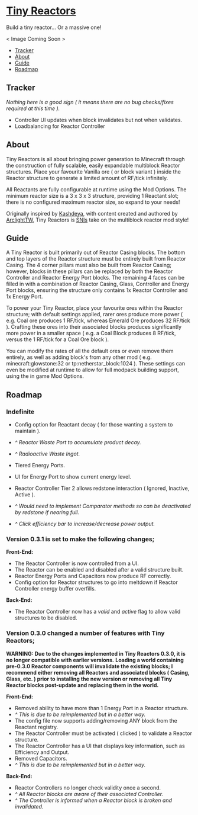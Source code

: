 # [Tiny Reactors](https:/www.minecraft.curseforge.com/projects/tiny-reactors)
Build a tiny reactor... Or a massive one!

< Image Coming Soon >

* [Tracker](#tracker)
* [About](#about)
* [Guide](#guide)
* [Roadmap](#roadmap)


## Tracker

_Nothing here is a good sign ( it means there are no bug checks/fixes required at this time )._
* Controller UI updates when block invalidates but not when validates.
* Loadbalancing for Reactor Controller

## About

Tiny Reactors is all about bringing power generation to Minecraft through the construction of fully scalable, easily expandable multiblock Reactor structures.  Place your favourite Vanilla ore ( or block variant ) inside the Reactor structure to generate a limited amount of RF/tick infinitely.

All Reactants are fully configurable at runtime using the Mod Options.  The minimum reactor size is a 3 x 3 x 3 structure, providing 1 Reactant slot; there is no configured maximum reactor size, so expand to your needs!

Originally inspired by [Kashdeya](https://www.twitter.com/Kashdeya), with content created and authored by [ArclightTW](https://www.twitter.com/ArclightTW), Tiny Reactors is [SNIs](http://www.skillsnotincluded.com) take on the multiblock reactor mod style!


## Guide

A Tiny Reactor is built primarily out of Reactor Casing blocks.  The bottom and top layers of the Reactor structure must be entirely built from Reactor Casing.  The 4 corner pillars must also be built from Reactor Casing; however, blocks in these pillars can be replaced by both the Reactor Controller and Reactor Energy Port blocks.  The remaining 4 faces can be filled in with a combination of Reactor Casing, Glass, Controller and Energy Port blocks, ensuring the structure only contains 1x Reactor Controller and 1x Energy Port.

To power your Tiny Reactor, place your favourite ores within the Reactor structure; with default settings applied, rarer ores produce more power ( e.g. Coal ore produces 1 RF/tick, whereas Emerald Ore produces 32 RF/tick ).  Crafting these ores into their associated blocks produces significantly more power in a smaller space ( e.g. a Coal Block produces 8 RF/tick, versus the 1 RF/tick for a Coal Ore block ). 

You can modify the rates of all the default ores or even remove them entirely, as well as adding block's from any other mod ( e.g. minecraft:glowstone:32 or tp:netherstar_block:1024 ).  These settings can even be modified at runtime to allow for full modpack building support, using the in game Mod Options.


## Roadmap

### Indefinite

* Config option for Reactant decay ( for those wanting a system to maintain ).
* _^ Reactor Waste Port to accumulate product decay._
* _^ Radioactive Waste Ingot._

* Tiered Energy Ports.

* UI for Energy Port to show current energy level.

* Reactor Controller Tier 2 allows redstone interaction ( Ignored, Inactive, Active ).
* _^ Would need to implement Comparator methods so can be deactivated by redstone if nearing full._
* _^ Click efficiency bar to increase/decrease power output._

### Version 0.3.1 is set to make the following changes;

__Front-End:__
* The Reactor Controller is now controlled from a UI.
* The Reactor can be enabled and disabled after a valid structure built.
* Reactor Energy Ports and Capacitors now produce RF correctly.
* Config option for Reactor structures to go into meltdown if Reactor Controller energy buffer overfills.

__Back-End:__
* The Reactor Controller now has a _valid_ and _active_ flag to allow valid structures to be disabled.

### Version 0.3.0 changed a number of features with Tiny Reactors;

__WARNING: Due to the changes implemented in Tiny Reactors 0.3.0, it is no longer compatible with earlier versions.__
__Loading a world containing pre-0.3.0 Reactor components will invalidate the existing blocks; I recommend either removing all Reactors and associated blocks ( Casing, Glass, etc. ) prior to installing the new version or removing all Tiny Reactor blocks post-update and replacing them in the world.__

__Front-End:__
* Removed ability to have more than 1 Energy Port in a Reactor structure.
* _^ This is due to be reimplemented but in a better way._
* The config file now supports adding/removing ANY block from the Reactant registry.
* The Reactor Controller must be activated ( clicked ) to validate a Reactor structure.
* The Reactor Controller has a UI that displays key information, such as Efficiency and Output.
* Removed Capacitors.
* _^ This is due to be reimplemented but in a better way._

__Back-End:__
* Reactor Controllers no longer check validity once a second.
* _^ All Reactor blocks are aware of their associated Controller._
* _^ The Controller is informed when a Reactor block is broken and invalidated._